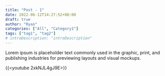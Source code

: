 ```yaml
---
title: "Post - 1"
date: 2022-06-12T14:27:52+08:00
draft: true
author: "Ryan"
categories: ["All", "Category1"]
tags: ["tag1", "tag2"]
# introDescription: "introDescription"
---
```


Lorem ipsum is placeholder text commonly used in the graphic, print, and publishing industries for previewing layouts and visual mockups.

{{<youtube 2xkNJL4gJ9E>}}
